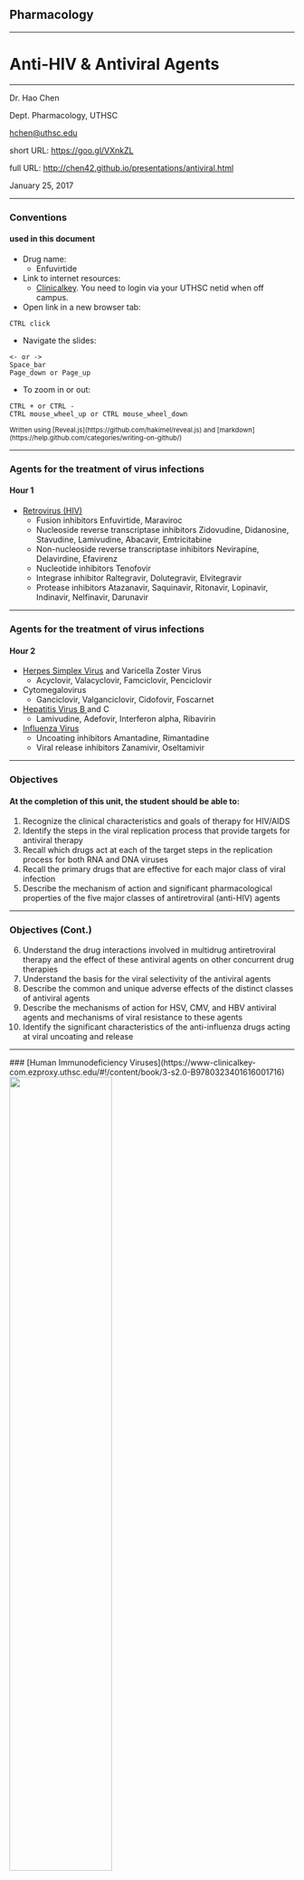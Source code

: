## Pharmacology 
----
# Anti-HIV & Antiviral Agents
----

Dr. Hao Chen 

Dept. Pharmacology, UTHSC

hchen@uthsc.edu

short URL: https://goo.gl/VXnkZL

full URL: http://chen42.github.io/presentations/antiviral.html

January 25, 2017

---

### Conventions 
#### used in this document 


* Drug name: 
	* <span id="drug">Enfuvirtide</span>
* Link to internet resources: 
	* [Clinicalkey](https://www-clinicalkey-com.ezproxy.uthsc.edu/#!/). You need to login via your UTHSC netid when off campus. 
* Open link in a new browser tab:
```
CTRL click
```
* Navigate the slides:
```
<- or -> 
Space_bar 
Page_down or Page_up 
```
* To zoom in or out:
``` 
CTRL + or CTRL -
CTRL mouse_wheel_up or CTRL mouse_wheel_down 
```

<small>
Written using [Reveal.js](https://github.com/hakimel/reveal.js) and [markdown](https://help.github.com/categories/writing-on-github/)
</small>


---
### Agents for the treatment of virus infections 
#### Hour 1 
* <a href="#/hiv">Retrovirus (HIV)</a>
	* Fusion inhibitors <span id="drug">Enfuvirtide, Maraviroc</span>
	* Nucleoside reverse transcriptase inhibitors <span id="drug">Zidovudine, Didanosine, Stavudine, Lamivudine, Abacavir, Emtricitabine</span>
	* Non-nucleoside reverse transcriptase inhibitors <span id="drug">Nevirapine, Delavirdine, Efavirenz</span>
	* Nucleotide inhibitors <span id="drug">Tenofovir</span>
	* Integrase inhibitor <span id="drug">Raltegravir, Dolutegravir, Elvitegravir </span>
	* Protease inhibitors <span id="drug"> Atazanavir, Saquinavir, Ritonavir, Lopinavir, Indinavir, Nelfinavir, Darunavir </span> 


---
### Agents for the treatment of virus infections 
#### Hour 2 
* <a href="#/hsv">Herpes Simplex Virus</a> and Varicella Zoster Virus
	* <span id="drug">Acyclovir, Valacyclovir, Famciclovir, Penciclovir</span>
* Cytomegalovirus
	* <span id="drug">Ganciclovir, Valganciclovir, Cidofovir, Foscarnet</span>
* <a href="#/hbv">Hepatitis Virus B </a>and C
	* <span id="drug"> Lamivudine, Adefovir, Interferon alpha, Ribavirin</span>
* <a href="#/flu">Influenza Virus </a>
	* Uncoating inhibitors <span id="drug"> Amantadine, Rimantadine</span>
	* Viral release inhibitors <span id="drug"> Zanamivir, Oseltamivir</span>


---
### Objectives

#### At the completion of this unit, the student should be able to:
1. Recognize the clinical characteristics and goals of therapy for HIV/AIDS
2. Identify the steps in the viral replication process that provide targets for antiviral therapy
3. Recall which drugs act at each of the target steps in the replication process for both RNA and DNA viruses
4. Recall the primary drugs that are effective for each major class of viral infection
5. Describe the mechanism of action and significant pharmacological properties of the five major classes of antiretroviral (anti-HIV) agents


---
### Objectives (Cont.)

6. Understand the drug interactions involved in multidrug antiretroviral therapy and the effect of these antiviral agents on other concurrent drug therapies
7. Understand the basis for the viral selectivity of the antiviral agents
8. Describe the common and unique adverse effects of the distinct classes of antiviral agents
9. Describe the mechanisms of action for HSV, CMV, and HBV antiviral agents and mechanisms of viral resistance to these agents 
10. Identify the significant characteristics of the anti-influenza drugs acting at viral uncoating and release


---
<section id="hiv">
### [Human Immunodeficiency Viruses](https://www-clinicalkey-com.ezproxy.uthsc.edu/#!/content/book/3-s2.0-B9780323401616001716)
<img src="./images/antiviral/shutterstock_hiv.png" width=60%>

<div id="greyText">
single, positive strand RNA 
<br>
HIV-1 widely distributed, more pathogenic | HIV-2 restricted to Central and West africa
</div>
---

### [AIDS background](https://www-clinicalkey-com.ezproxy.uthsc.edu/#!/content/book/3-s2.0-B978044306752550003X)

1. **Primary infection.** About 90% of patients develop a flu-like illness, which coincides with [seroconversion](https://aidsinfo.nih.gov/education-materials/glossary/648/seroconversion), between 2 and 4 weeks post exposure. Symptoms include, fever, night sweats, sore throat, [lymphadenopathy](https://www-clinicalkey-com.ezproxy.uthsc.edu/#!/content/book/3-s2.0-B978070205035000014X?scrollTo=%23hl0001753), diarrhea. The illness is self-limiting.
2. **Asymptomatic phase.** Of variable duration, from 2 to 10 years. Patients are clinically well, but infectious.
3. **Acquired Immunodeficiency Syndrome (AIDS).** Features:
	* Constitutional disease: 
		* fever, diarrhea, weight loss, skin rashes.
	* Immunodeficiency: 
		* increased susceptibility to [opportunistic infections](https://www-clinicalkey-com.ezproxy.uthsc.edu/#!/content/book/3-s2.0-B978141603618010044X?scrollTo=%23hl0002499)	
	* Neurological disease:
		* [dementia](https://www.ncbi.nlm.nih.gov/pubmed/24938216), [myelopathy](https://www-clinicalkey-com.ezproxy.uthsc.edu/#!/content/book/3-s2.0-B9780323287821004329?scrollTo=%23hl0000547), [peripheral neuropathy](https://www-clinicalkey-com.ezproxy.uthsc.edu/#!/content/book/3-s2.0-B9780323032759100121?scrollTo=%23hl0000789)	
	* Rare malignancies:
		* [Kaposi sarcoma](https://www.clinicalkey.com/#!/content/book/3-s2.0-B9780323401616001431?scrollTo=%23hl0000286), 
		[oral hairy leukoplakia](https://www.clinicalkey.com/#!/content/book/3-s2.0-B9781455750177003779?scrollTo=%23hl0000151), 
		or [lymphoma](https://www.clinicalkey.com/#!/content/book/3-s2.0-B9781455746965000117?scrollTo=%23hl0001298)	

---
### Typical course of an untreated HIV patient

<img src="./images/antiviral/hiv_untreated.png" width=70%>


---
### Current [guideline](https://aidsinfo.nih.gov/guidelines/html/1/adult-and-adolescent-treatment-guidelines/0/)

for

#### The Initiation of Antiretroviral Therapy 

Last updated January 28, 2016

* Antiretroviral therapy (ART) is recommended for all HIV-infected individuals, regardless of CD4 T lymphocyte cell count, to reduce the morbidity and mortality associated with HIV infection (AI) and to
 prevent HIV transmission (AI).
* On a case-by-case basis, ART may be deferred because of clinical and/or psychosocial factors, but therapy should be initiated as soon as possible.

<small>Rating of Recommendations: A = Strong; B = Moderate; C = Optional </small>
<small>Rating of Evidence: I = Data from randomized controlled trials;</small>


[HAART - cART - ART](https://www.verywell.com/cart-hiv-combination-antiretroviral-therapy-48921)

---
### [HIV Lifecycle](https://en.wikipedia.org/wiki/Discovery_and_development_of_HIV-protease_inhibitors#Life_cycle_of_HIV)
![](./images/antiviral/hiv_replication_narrow.png)
1. *Initiation*: attachment, penetration, uncoating
2. *Replication*: genome synthesis, RNA production, protein synthesis
3. *Release*: assembly, maturation, exit from cell
---

### HIV Life Cycle 

<iframe width="600" height="400" src="https://www.youtube.com/embed/eS1GODinO8w" frameborder="0" allowfullscreen></iframe>


---
### Fusion inhibitors
[Enfuvirtide (Fuzeon, T20)](https://www-clinicalkey-com.ezproxy.uthsc.edu/#!/content/drug_monograph/6-s2.0-2752)


<div id="left50"> 
**[Structure](https://www.drugbank.ca/drugs/DB00109)**
<Br>
	Enfuvir<font color="darkred">tide</font> is a 36 amino acid synthetic pep<font color="darkred">tide</font>. 
	
<p>

**Mechanism of action** <br>
	Binds to [gp41](https://en.wikipedia.org/wiki/Gp41#Function) of the viral envelope; prevents conformational change and impedes the fusion of the viral and host cell membranes. 
</div>

<div id="right50">

![](./images/antiviral/coreceptor.jpg)

</div>	

<div id="full"> 

** Recommendations for use** <br>

Not part of 1st line ART (due to the self-injection method, injection site reaction, and high cost). Reserved as salvage therapy for treatment resistant patients. Prophylasis after occupational HIV exposure. 

</div>

---
### Enfuvirtide 
* [ADME](https://en.wikipedia.org/wiki/ADME)
	* Administered subcutaneously (synthetic peptide)
	* Bound to plasma protein
	* Metabolized by proteolytic hydrolysis
	* T&frac12; = 4 h 
* Adverse effect
	* Injection-site pain or infection 
	* Hypersensitivity reaction (rash, fever, peripheral edema, acute respiratory distress, etc.) 
	* Initial report of increased bacterial pneumonia (but no longer significant after adjusting for monitoring duration)
* Resistance 
	* gp41 mutations may develop when drug is given at suboptimal doses as monotherapy; No cross-resistance with other HIV Agents
	* Ineffective for HIV-2


---
### Fusion inhibitors

[Maraviroc (<font color="orange">Sel</font>z<font color="darkred">entry</font>) ](https://www-clinicalkey-com.ezproxy.uthsc.edu/#!/content/drug_monograph/6-s2.0-3567)


<div id="right50">

![](./images/antiviral/coreceptor.jpg)

</div>	

<div id="left50">
**Mechanism of action** <br>

[Chemokine](https://www.ncbi.nlm.nih.gov/pubmed/7548618) receptor 5 antagonist<br>
Binds to CCR5 co-receptor<br>
Prevents virus from entering the host cell <br>
<p> 
**ADME** <br>
	Oral<br>
	Substrate for both [CYP3A4](https://en.wikipedia.org/wiki/CYP3A4#Function) and [P-glycoprotein](https://en.wikipedia.org/wiki/P-glycoprotein) <br>
	T&frac12;=14~18 h<br>
	Both urine and feces
</div>

---
### Maraviroc (Selzentry)
 
* Indication
	* Treatment of CCR5-tropic HIV-1 (not CXCR4)
	* Coreceptor (i.e. CCR5 vs CXCR4) tropism assay must be performed 
	* In combination for patients failing other antiretroviral drugs
* Adverse effects
	* Rash
	* Elevated hepatic enzyme, hepatitis 
	* Systemic allergic reaction, cough, fever 
	* Myocardial infarction or ischemia (1.3%) 
* Drug interactions
	* CYP3A inhibitors or inducers
		* Reduce dosage when <span id="drug"> ritonavir </span> or <span id="drug"> cobicistat </span> is coadministered 
		* Increase dosage with <span id="drug"> efavirenz </span> 

---
### [Nucleoside Reverse Transcriptase Inhibitors (NRTIs)](https://www-clinicalkey-com.ezproxy.uthsc.edu/#!/content/book/3-s2.0-B9781455702824000435?scrollTo=%23hl0000874)

* NRTIs
	* <span id="drug">Zidovudine</span> (Retrovir, azidothymidine [ZVD], Apo-Zidovudine, Novo-AZT)
	* <span id="drug">Stavudine</span> (Zerit, D4T)
	* <span id="drug">Didanosine</span> (Videx, dideoxyinosine, ddI)
	* <span id="drug">Abacavir</span> (Ziagen, ABC)
	* <span id="drug">Lamivudine</span> (Epivir, 3TC)
	* <span id="drug">Emtricitabine</span> (Emtriva, FTC)

---
### Mechanisms of Action - NRTIs 

<div id="right50">
<img align="right" src ="./images/antiviral/hiv_NRT.png" width=80%> 
</div>
<div id="left50">
* Analogs of naturally occurring nucleosides
* Converted to their active triphosphate metabolites (i.e. a nucleotide) by host cell kinases
* Competitive inhibitor of viral reverse transcriptase
* Cause DNA chain termination 
* Also inhibit host cell DNA polymerase
</id>


---
### mechanism of action - NRTIs 
<iframe width="560" height="315" src="https://www.youtube.com/embed/cC9kyoAo1ac?start=30&list=PLMO1589WRspykVPiy6SgKi3OPKbe9b0El" frameborder="0" allowfullscreen></iframe>


---
### NRTIs

* [Zidovudine](https://www-clinicalkey-com.ezproxy.uthsc.edu/#!/content/drug_monograph/6-s2.0-653) (ZDV, AZT), [Stavudine](https://www-clinicalkey-com.ezproxy.uthsc.edu/#!/content/drug_monograph/6-s2.0-573) 
	* Analogs of pyrimidine nucleoside (T) 
	* Phosphorylated to active triphosphate forms
	* Competes with deoxythymidine triphosphate for incorporation into DNA
* [Didanosine](https://www-clinicalkey-com.ezproxy.uthsc.edu/#!/content/drug_monograph/6-s2.0-186) (ddI)
	* Analog of purine nucleosides (A, G)
	* Active 2',3'-dideoxyadenosine 5'-triphosphate (ddATP) competes with cellular deoxyadenosine triphosphate for incorporation into viral DNA
* [Lamivudine ](https://www-clinicalkey-com.ezproxy.uthsc.edu/#!/content/drug_monograph/6-s2.0-339) (3TC), [Emtricitabine](https://www-clinicalkey-com.ezproxy.uthsc.edu/#!/content/drug_monograph/6-s2.0-2465) 
	* Analogs of pyrimidine nucleoside (C)
* [Abacavir](https://www-clinicalkey-com.ezproxy.uthsc.edu/#!/content/drug_monograph/6-s2.0-2332)
	* Analog of purine nucleosides (G) 


---
### Nucleoside Reverse Transcriptase Inhibitors (NRTIs)
* Indications
	* First line treatment of HIV infection as components of ART 
	* Prevent acute infection of susceptible cells
	* Little effect on cells already infected by HIV
	* <span id="drug"> Zidovudine </span> 
		* Only NRTI shown to reduce perinatal HIV transmission
* Resistance
	* Drugs select for different mutations of the reverse transcriptase gene at the level of specific codons 


---
### Pharmacological Properties of NRTIs
* Good oral absorption
* Crosses blood-brain barrier
* Metabolism plays limited role in clearance 
* Excreted unchanged in urine, except:
	* <span id="drug"> Zidovudine </span> is metabolized to glucoronide
	* <span id="drug"> Abacavir </span> metabolized by alcohol dehydrogenase
* <span id="drug"> Didanosine </span> is acid labile
	* Take 1/2 h before or 2 h after meals
	* Choose extended release formulation 
	* Others taken without regard to meals
	

---
<section id="nrtipk">
### Pharmacokinetics of NRTIs

| Parameter | Zidovudine | Lamivudine | Stavudine | Didanosine | Abacavir |
|---|---|---|---|---|---|
|Oral bioavailability, %| 60 | 80 | 80-90| 40 | > 70 | 
|Effect of meals on AUC| &darr; 24 (high fat) | &mdash; | &mdash; | &darr; 50% (acidity) | &mdash; | 
|Plasma t&frac12; emlim, h| 0.8-1.9 | 5-7 | 1.4 | 1.0 | 0.8-1.5| 
|Intracellular T&frac12;elim, triphosphate, h| 3-4 | 12 | 3.5 | 8-24 | 3 | 
|Plasma protein binding, %| 20-38 | < 35 | < 5 | < 5 | 50 | 
|Metabolism, %| 60-80 <br> glucuronidation | 20-30 | 80 | 50 <br>(purine metabolism) | > 80 | 
|Renal excretion, %, parent drug| 15 | 70 | 40 | 20-50 | < 5 |
||

AUC, area under plasma conc.-time curve; T&frac12;elim, half-life of elimination; &darr;, decrease; &mdash;, no effect 

---

### Adverse Effects of NRTIs
* Common toxicities
	* Rash; Gastrointestinal distress
	* [Lactic acidosis](https://aidsinfo.nih.gov/education-materials/fact-sheets/22/68/hiv-and-lactic-acidosis), [hepatic steatosis](http://medical-dictionary.thefreedictionary.com/Hepatic+steatosis) 
		* higher incidence with <span id="drug"> stavudine 
	* [Lipodystrophy](https://www.ncbi.nlm.nih.gov/PubMed/10509567): fat loss and/or buildup or both. 
		* Including central obesity, dorsocervical fat enlargement ([buffalo hump](https://www.clinicalkey.com/#!/content/medline/2-s2.0-9525364), peripheral wasting, accumulation of facial fat, [lipomas](http://www.mayoclinic.org/diseases-conditions/lipoma/basics/definition/con-20024646), breast enlargement, [gynecomastia](http://www.mayoclinic.org/diseases-conditions/gynecomastia/home/ovc-20257576)
		* Most common with <span id="drug"> stavudine </span> and <span id="drug"> zidovudine </span> 

---

### <a href="#/adverse/">Adverse Effects </a>of NRTIs
 
* Unique toxicities
	* <span id="drug">Zidovudine</span>: bone marrow suppression; anemia, neutropenia; myopathy (mt DNA); 
	* <span id="drug">Didanosine</span>: pancreatitis, exacerbates peripheral neuropathy 
	* <span id="drug">Stavudine </span>: pancreatitis, exacerbates peripheral neuropathy
		* avoid co-administration with didanosine or zidovudine 
	* <span id="drug">Abacavir</span>: hypersensitivity reaction due to genetic predisposition (multi-organ autoimmune response, potentially life threatening) 
		* HLA-B\*5701 screening before starting therapy
	* <span id="drug"> Emtricitabine </span>: psychiatir reactions, depression, dizziness, insomnia



---

### Drug Interactions of NRTIs
 
* <span id="drug"> Zidovudine </span> 
	* Avoid co-administration bone marrow suppressive drugs
		* <span id="drug">Ganciclovir, interferon alpha, dapsone, flucytosine, vincristine, vinblastine</span>
	* Antagonism with <span id="drug">Stavudine</span> [PubMed](https://www.ncbi.nlm.nih.gov/pubmed/10882616)
* <span id="drug"> Didanosine </span>
	* Some drugs can augment the neuropathy and pancreatitis 
		* <span id="drug">Ethambutol, isoniazid, vincristine, cis-platin </span>
		* <span id="drug">Stavudine </span>
	* Avoid use of <span id="drug"> didanosine </span> with <span id="drug"> stavudine / tenofovir </span> due to an increased toxicity risk and higher rates of early [virologic failure](https://aidsinfo.nih.gov/education-materials/glossary/879/virologic-failure) | [details](https://aidsinfo.nih.gov/guidelines/html/1/adult-and-adolescent-arv-guidelines/15/virologic-failure)
	* <span id="drug">Ganciclovir </span> increases plasma concentration; monitor for toxicity 
	* <span id="drug">Methadone </span> decreases plasma levels by ~60%; dosage adjustment needed


---

### Drug Interactions of NRTIs

* <span id="drug"> Stavudine </span> 
	* Augment the neuropathy and pancreatitis with <span id="drug"> didanosine, Bortezomib </span>(myeloma), <span id="drug"> Zalcitabine </span> 
	* <span id="drug"> Zidovudine </span> inhibits the phosphorylation of <span id="drug"> stavudine </span> . For women receiving a stavudine-containing regimen, discontinue stavudine during labor while intravenous zidovudine is being administered.
* <span id="drug"> Abacavir </span> 
	* Ethanol significantly increases plasma levels (alcohol dehydrogenase)

---

### NRTIs in brief

* Indications 
	* First line treatment of HIV as part of ART
* Mechanism of action 
	* Inhibit viral reverse transcriptase
* Resistance 
	* Mutations in reverse transcriptase gene
* ADME 
	* Well absorbed by the GI tract; good oral bioavailability
	* Excreted unchanged by the kidney; except
		* <span id="drug"> zidovudine </span> (metabolized into glucoronide)
		* <span id="drug"> Abacavir </span> (metabolized by alcohol dehydrogenase)

---

### NRTIs in brief
* Adverse effects
	* All cause GI distress
	* Lactic acidosis with hepatic steatosis due to mitochondrial toxicity 
* Drug-Drug interactions
	* Can be severe due to synergistic effects on myelosuppression and peripheral neuropathy

---
### Nucleo<font color="darkorange">t</font>ide Reverse Transcriptase Inhibitor

[Tenofovir disoproxil (Viread)](https://www-clinicalkey-com.ezproxy.uthsc.edu/#!/content/drug_monograph/6-s2.0-2477)

* Properties
	* <span id="drug"> Tenofovir disoproxil </span> is a prodrug. It is hydrolyzed to release tenofovir
	* Tenofovir is an analogue of adenosine- <font color="darkorange">5'-monophosphate </font>
	* Requires two intracellular phosphorylation steps for activation
	* Weak inhibitor of mammalian DNA and mt polymerase
	* Included in many first-line ART regimens
	* Also indicated for hepatitis B 
* Mechanism of action
	* Inhibits viral reverse transcriptase by chain termination
* Resistance
	* Does not select new mutations
	* Cross resistance with preexisting <span id="drug"> zidovudine </span> associated mutations
	* Not effected by <span id="drug"> lamivudine-abacavir </span> associated mutations

---
### Tenofovir

* Administration
	* Once daily dosing
	* Increased bioavailability taken with a high fat meal
* Metabolism
	* Substrate of P-glycoprotein 
	* Not substrate for P450
	* T&frac12; = 17 h 
* Adverse effect 
	* Most commonly in clinical trials: nausea, vomiting, diarrhea, [flatulence](https://www-clinicalkey-com.ezproxy.uthsc.edu/#!/content/book/3-s2.0-B9781455770052000676?scrollTo=%23hl0000349), abdominal pain, dyspepsia, and anorexia with weight loss.
	* Increases <span id="drug"> didanosine </span> concentration: pancreatitis and neuropathy.
	* Exacerbates renal impairment 


---
### tenofovir disoproxil and emtricitabine
#### (Truvada)

* Better than Abacavir-Lamivudine for initial therapy 
	* Extending time to virologic failure and first adverse event 
	* [NEJM Dec 3 2009](https://www.ncbi.nlm.nih.gov/pubmed/?term=19952143)
* Effective as antiretroviral chemoprophylaxis before exposure
	* [NEJM Dec 30 2010](https://www.ncbi.nlm.nih.gov/pubmed/21091279)
* <a href="#/recommend">Recommended for treatment naive patients</a>
---

### Non Nucleoside Reverse Transcriptase Inhibitors (NNRTIs)

[Delavirdine (Rescriptor)](https://www.clinicalkey.com/#!/content/drug_monograph/6-s2.0-700)
 || [Nevirapine (Viramune)](https://www.clinicalkey.com/#!/content/drug_monograph/6-s2.0-432)
|| [Efavirenz (Sustiva)](https://www.clinicalkey.com/#!/content/drug_monograph/6-s2.0-2244)

* Indications
	* HIV-1 infections
		* Do not have significant activity against HIV-2
* Mechanism of action
	* Bind directly to a hydrophobic pocket of the reverse transcriptase 
	* Induce conformational change in active site and block enzyme activity
	* Do not require intracellular phosphorylation for activity
* Resistance
	* Resistant HIV emerges rapidly when used as monotherapy.
	* Each drug selects for different mutations of the RT gene at the level of specific codons. 

---

### NNRTIs

<iframe width="560" height="315" src="https://www.youtube.com/embed/RUUyd5bE9vQ?start=93&stop=150" frameborder="0" allowfullscreen></iframe>

---

### NNRTIs

* ADME
	* Excellent oral absorption.
	* Highly bound to plasma proteins.
	* Metabolized by the cytochrome P-450 system
		* Drug interactions are significant
	* Excreted through the urines as glucuronide conjugates. 
	* <span id="drug"> Delavirdine </span>: CYP3A4 inhibitor
		* Increases PIs, rifabutin, clarithromycin, methadone and ethinyl estradiol plasma levels
	* <span id="drug"> Efavirenz </span> and <span id="drug"> Nevirapine </span>: CYP3A4 inducer
		* Reduces PIs, rifabutin, clarithromycin, methadone and ethinyl estradiol plasma levels


---

### NNRTIs Pharmacokinetics

|Parameter| DELAVIRDINE | NEVIRAPINE\* | EFAVIRENZ\*| 
|---|---|---|---|
|Oral bioavailability, % | 85 | 90 | 50 | 
|Plasma T&frac12; elim h | 2-11 | 25-30 | 40-50|
|Plasma protein binding, % | 98 | 60 | 99| 
|Metabolism | Hepatic | Hepatic | Hepatic | 
|Renal excretion, parent drug, % | < 3 | < 3 | < 3|
|Autoinduction of metabolism | No | Yes | Yes |
|CYP3A modulation | Inhibitor | Inducer | Inducer 
||
\* values after multible doses. T&frac12; elim, half-life of elimination 


---
### <a href="#/adverse">Adverse effects</a> of NNRTIs

* Common toxicities
	* Maculopapular rashes in the trunk and extremities
* Unique toxicities 
	* <span id="drug"> Nevirapine </span> 
		* Fever, fatigue, headache, drowsiness, nausea
		* Hepatotoxicity 	
			* elevated liver enzymes 
			* fulminant cholestatic hepatitis, hepatic necrosis, and hepatic failure
	* <span id="drug"> Efavirenz </span> 
		* Penetrate the blood brain barrier 
		* Neuropsychiatric (headache, dizziness, abnormal dreams, psychosis, suicidal ideation)
		* Teratogenic in nonhuman primates ([Pregnancy Category D](https://en.wikipedia.org/wiki/Pregnancy_category))
		* Hepatotoxicity 
 
---
### NNRTIs in brief

* Indications
	* Treatment of HIV infection as part of combination therapy
	* Not effective against HIV-2
* Mechanism of action 
	* Inhibit viral reverse transcriptase
* Resistance
	* Mutations in viral reverse transcriptase
* ADME
	* Well absorbed by the GI tract
	* Good oral bioavailability
	* Metabolized in the liver 	
	* Excreted in the urine as glucoronidated metabolites
* Adverse effects
	* All NNRTIs cause rash

---
### Integrase Inhibitor

[Raltegravir (Isentress)](https://www-clinicalkey-com.ezproxy.uthsc.edu/#!/content/drug_monograph/6-s2.0-3572)  || [Dolutegravir (Tivicay)](https://www-clinicalkey-com.ezproxy.uthsc.edu/#!/content/drug_monograph/6-s2.0-3823) || [Elvitegravir (Vitekta)](https://www-clinicalkey-com.ezproxy.uthsc.edu/#!/content/drug_monograph/6-s2.0-3928)

<div id="right20">
![](./images/antiviral/hiv_integration.png)
</div>
<div id="left80">
**Mechanism of action**<br>
	Inhibits HIV-1 integrase enzyme <br>
	Prevents insertion of viral DNA into host genome <p>
**ADME**<br>
	Oral <br>
	Glucuronidation and by CYP3A<br>
	Feces and urine <p>
**Resistance**<br>
	<span id="drug"> Dolutegravir </span> has less resistance overlap with <span id="drug"> Raltegravir </span> than does <span id="drug"> elvitegravir </span> . 
</div>
---
### Integrase Inhibitor 

* Indication
	* <span id="drug"> Dolutegravir </span> or <span id="drug"> Elvitegravir </span> is <a href="#/recommend">recommended</a> for naive patients as part of combination ART 
* Adverse effects
	* Diarrhea, nausea, headache, and fever
	* Hypersensitivity to <span id="drug"> Dolutegravir </span> include serious rash, blisters/peeling of skin, hepatitis, facial edema, angioedema, difficulty breathing, or eosinophilia.
* Drug interactions
	* Not inducer, inhibitor or substrate of CYP3A4
	* Metabolized by UDP glucuronosyltransferase (UGT)
	* <span id="drug"> Rifampin </span> (antibiotic) induces UGT, thus requires higher <span id="drug"> Raltegravir / Dolutegravir </span> dose


---
### Protease Inhibitors, PIs
<div id="left50">
[Indi<u>navir</u> (Crixivan)](https://www-clinicalkey-com.ezproxy.uthsc.edu/#!/content/book/3-s2.0-B9780323401616001303?scrollTo=%23hl0001350)
<br>
[Nelfi<u>navir</u> (Viracept)](https://www.clinicalkey.com/#!/content/drug_monograph/6-s2.0-764)
<br>
[Saqui<u>navir</u> (Fortovase)](https://www.clinicalkey.com/#!/content/drug_monograph/6-s2.0-556)
<br>
[Fosampre<u>navir</u> (Lexiva)](https://www-clinicalkey-com.ezproxy.uthsc.edu/#!/content/book/3-s2.0-B9780323401616001303?scrollTo=%23hl0001368)
<br>
[Rito<u>navir</u> (Norvir)](https://www.clinicalkey.com/#!/content/drug_monograph/6-s2.0-551)
<br>
[Daru<u>navir</u> (Prezista)](https://www-clinicalkey-com.ezproxy.uthsc.edu/#!/content/drug_monograph/6-s2.0-3515)

<br>
PIs can be peptidomimetic (structural similarities to the cleavage site of HIV polyproteins) or not (<span id="drug"> nelfinavir </span> ).
</div>

<div id="right50">
<iframe width="560" height="315" src="https://www.youtube.com/embed/MK2r8J7SCSg?start=20&amp;stop=60" frameborder="0" allowfullscreen></iframe>
</div>


---
### Protease Inhibitors
* Indications
	* Treatment of HIV as part of combination therapy
	* Most effective ART available
	* Effective in both acutely and chronic HIV-1 infected cells
	* Effective in monocytes and macrophages 
		* Not affected by RT inhibitors
	* Early stages of HIV-1 replication cycle not affected
* Mechanism of Action
	* Selective, competitive inhibitors of HIV proteases
	* Bind reversibly to protease active site
	* Prevent cleavage of polyprotein and block viral maturation
* Resistance
	* Each drug selects for different mutations in protease gene at level of specific codons
 
---
### Protease inhibitors

* ADME
	* Oral absorption varies
	* Bind extensively to plasma proteins
	* Metabolized by cytochrome P-450 system
		* Concurrent use of potent P-450 inducer (e.g. <span id="drug"> rifampin </span> ) leads to decreased PI concentration
	* Renal excretion is minimal
		* No adjustments needed for renal dysfunctions
	* Potent inhibitors of CYP3A4
		* <span id="drug"> Ritonavir </span> used to increase (i.e. "boost") plasma concentration of other PIs except <span id="drug"> nelfinavir </span> 
		* Toxic adverse effects related to drug accumulation due to PI-mediated inhibition of hepatic P450 system
		 

---
### protease inhibitors 
#### Pharmacokinetics
|Parameter| Amprenavir | Indinavir | Nelfinavir | Ritonavir | Saquinavir | Lopinavir| Darunavir| 
|---|---|---|---|---|---|---|
|Oral bioavailability, % | 35-90 | 60-65 | 20-80|65-70|12|?| 80&dagger;| 
|Effect of meal on AUC|&darr; 21%<br> high fat | &darr; 77% <br>high fat| &uarr; 200-300% | &uarr; 15% <br>capsule | &uarr; 600% | &uarr; 130% high fat| &uarr; 40%|
|Plasma T&frac12;elim, h| 7-11 |1.5-2| 3.5-5|3-5|7-12|6-8| 7-15| 
|Plasma protein binding, %| 90|60|98|98-99| 98|98-99| 95|
|Metabolism|CYP3A4|CYP3A4| CYP3A4 <br> CYP2C19| CYP3A4| CYP3A4| CYP3A4| CYP3A4|
|Autoinduction of metabolism|No |No|Yes|Yes|No|Yes| No| 
|Renal Excreted, % parent drug| < 3 | 11 | 1-2|3.5 |< 3|< 3| 14 |
|Inhibition of CYP3A4|++|++|++|++++|+|+++| ++ |
||

Abbreviation: AUC, area under plasma concentration-time curve; T&frac12;elim, half-life of elimination; &uarr;, increase; &darr; decrease;
<span id="drug"> Saquinavir </span> data refer to soft-gel capsule formulation. 
<span id="drug"> Lopinavir</span> refers to coformulation with <span id="drug"> ritonavir </span> 
<br> &dagger; Coadministered with <span id="drug"> ritonavir </span> 

---

### Protease inhibitors
#### Drug interactions 

* <span id="drug"> Carbamazepine</span> 
	* (treat epilepsy) lower <span id="drug"> indinavir </span> AUC and potentially other PIs
* <span id="drug"> Ketoconazole </span> 
	* (antifugal) upregulates PIs AUC
* <span id="drug"> Sildenafil </span> 
	* (vasodilator) AUC augmented by PIs
* <span id="drug"> Methadone </span>
	* (addiction treatment) AUC reduced by <span id="drug"> ritonavir / lopinavir </span> 
* Oral contraceptive AUC reduced by PIs
	* <span id="drug"> Indinavir </span> is exception


---

### Protease inhibitors
#### Common Adverse Effects
* Hyperlipidemia 
	* May be more dramatic with <span id="drug"> ritonavir </span> due to interference in lipid metabolism. 
* Insulin resistance and diabetes
* [Lipodystrophy](https://www.ncbi.nlm.nih.gov/PubMed/9652687)
	* Including central obesity, dorsocervical fat enlargement ([buffalo hump](https://www.clinicalkey.com/#!/content/medline/2-s2.0-9525364), peripheral wasting, accumulation of facial fat, [lipomas](http://www.mayoclinic.org/diseases-conditions/lipoma/basics/definition/con-20024646), breast enlargement, [gynecomastia](http://www.mayoclinic.org/diseases-conditions/gynecomastia/home/ovc-20257576)
* Elevated liver function
* Possible increased bleeding risk in [hemophilics](https://www-clinicalkey-com.ezproxy.uthsc.edu/#!/content/medical_topic/21-s2.0-1014697)

---

### Protease inhibitors
#### Specific Adverse Effects 
* Ritonavir 
	* Hepatotoxicity at high doses
* Indinavir
	* [Nephrolithiasis/urolithiasis](https://www-clinicalkey-com.ezproxy.uthsc.edu/#!/content/book/3-s2.0-B9780323280488008241): patients should drink 2 liters/day
	* [Alopecia](https://www-clinicalkey-com.ezproxy.uthsc.edu/#!/content/medical_topic/21-s2.0-1014848) 
* Atazanavir
	* Hyperbilirubinemia due to inhibition of UDP glucoronosyl transferase 
		* An enzyme that catalyzes bilirubin conjugation 
		* Jaundice developed in 11% patients during clinical trials

---

### Darunavir

* Achieves faster virologic response than control PIs. 
* <a href="#/recommend">Recommended</a> for treatment-naive patients
* Can be used to treat patients resist to other PIs. 
	* <span id="drug"> darunavir </span> displays a < 10-fold decreased susceptibility against 90% of HIV-1 isolates resistant to <span id="drug"> amprenavir, atazanavir, indinavir, lopinavir, nelfinavir, ritonavir, saquinavir, </span> and/or <span id="drug"> tipranavir </span> . 	
* Must be used in combination in an antiviral regimen.
	* requires an enhancer (i.e. low does <span id="drug"> ritonavir </span> ) 

---

### Protease Inhibitors 
#### in brief

* Indications
	* Treatment of HIV infection as part of combination therapy
* Mechanism of act 
	* Inhibition of HIV protease
* Resistance
	* Mutations of the protease gene 
		*	<span id="drug"> Indinavir, ritonavir </span> and <span id="drug"> lopinavir </span> acquire more mutations than other PIs
* ADME
	* Poor systemic bioavailability (need 'boost')
	* All PIs metabolized in liver by P450 enzymes
* Adverse effects
	* GI distress, diarrhea and vomiting
	* Increase bleeding hemophilia A or B
	* Hyperglycemia, insulin resistance and hyperlipidemia
	* Fat wasting, reaccumulation, and redistribution -- lipodystropy
* Drug interactions
	* Can be severe due to effects on P450 enzymes

---

### Antiretroviral Drug Selectivity

* NRTIs
	* Once phosphorylated by cellular kinases have greater affinity for viral reverse transcriptase than for cellular DNA polymerases.
* NNRTIs
	* Do not undergo phosphorylation
	* Have greater affinity for viral reverse transcriptase than for cellular DNA polymerases
* PIs
	* Greater affinity for HIV aspartyl protease than for human protease.

---
<section id="recommend">
### [Current Recommendations](https://aidsinfo.nih.gov/guidelines)
#### treatment-naive patients

* Integrase inhibitor-based regimens 	
	* <span id="drug"> Dolutegravir / abacavir / lamivudine </span> only for HLA-B\*5701 negative patients 
	* <span id="drug"> Dolutegravir </span> and 
		* <span id="drug"> tenofovir disoproxil fumarate /emtricitabine </span> 
		* <span id="drug"> tenofovir alafenamide / emtricitabine </span> 
	* <span id="drug"> Elvitegravir / [cobicistat](https://www-clinicalkey-com.ezproxy.uthsc.edu/#!/content/drug_monograph/6-s2.0-3929) / tenofovir alafenamide / emtricitabine </span> 
	* <span id="drug"> Elvitegravir / cobicistat / tenofovir disoproxil fumarate / emtricitabine </span> 
	* <span id="drug"> Raltegravir </span> and 
		* <span id="drug"> tenofovir disoproxil fumarate / emtricitabine </span> 
		* <span id="drug"> tenofovir alafenamide / emtricitabine </span> 
* Protease Inhibitor-Based Regimens
	* <span id="drug"> Darunavir / ritonavir </span> and
		* <span id="drug"> tenofovir disoproxil fumarate / emtricitabine </span> 
		* <span id="drug"> tenofovir alafenamide / emtricitabine </span> 

---

#### Agents to treat
<div id="greyText">
Herpes Simplex Virus (HSV) || Varicella Zoster Virus (VZV) || Cytomegalovirus (CMV)
</div>

|Virus| Disease| 
|---|---|
|[Herpes simplex virus](https://www-clinicalkey-com.ezproxy.uthsc.edu/#!/content/book/3-s2.0-B9780323401616001388) | herpes genitalis | 
|| herpes labialis | 
|| herpetic keratoconjunctivitis |
|| herpetic encephalitis|
|[Varicella-zoster virus](https://www-clinicalkey-com.ezproxy.uthsc.edu/#!/content/book/3-s2.0-B9781455775668002532) | chickenpox (varicella)|
|| shingles (herpes zostr)|
|[Cytomegalovirus](https://www-clinicalkey-com.ezproxy.uthsc.edu/#!/content/book/3-s2.0-B9780323401616001406) | retinitis &dagger;| 
|| esophagitis &dagger;| 
||
&dagger; most often in immunocompromised (e.g. AIDS) patients.

---

<section id="hsv">

### Herpes Simplex virus

<img src="./images/antiviral/shutterstock_hsv.png" width=60%>

<div id="greyText">
double stranded DNA
</div>

---

[Microbiology](https://www-clinicalkey-com.ezproxy.uthsc.edu/#!/content/book/3-s2.0-B9780323401616001388?scrollTo=%23s0010) of HSV

<img src="./images/antiviral/dna_virus.png" width=70%>


---
### Nucleoside Analogs

<div id="left50">

<ul>
<li><span id="drug">Acyclovir</span> (Zovirax)
<li><span id="drug">Valcyclovir</span> (Valtrex)
<li><span id="drug">Penciclovir</span> (Denavir)
<li><span id="drug">Famciclovir</span> (Famvir)
<li><span id="drug">Ganciclovir</span> (Cytovene)
<li><span id="drug">Valganciclovir</span> (Valcyte)
<li><span id="drug">Cidofovir</span> (Vistide)
<li><span id="drug">Foscarnet</span> (Foscavir)
</ul>
</div>

<div id="right50">
<ul>
<li> Mechanism of action 
<ul><li> Inactivation of viral DNA polymerase through direct binding and competition for dNTPs.
<li> Inducing viral DNA chain termination 
</ul>
</div>


---


#### Mechanisms of Acitvation of Nucleoside Analogs

<img src="./images/antiviral/nucleoside_activation.png" width=40%>

---

### Nucleoside analogues

* Resistance: 
	* Mutated viral DNA polymerase 
	* Absence of viral thymidine kinase (TK) 
	* Altered viral TK substrate specificity
* Drug selectivity:
	* The virus in infected cells activates the drug to an active form
		* Uninfected cell does not activate drug.
	* Preferential affinity of acyclovir triphosphate for viral DNA polymerase rather than cellular enzyme. 
	

---

### Acyclovir 
#### [Valacyclovir](https://www-clinicalkey-com.ezproxy.uthsc.edu/#!/content/drug_monograph/6-s2.0-636) (L-valyl ester prodrug of acyclovir)
	

* Mechanism of action 
	* <span id="drug"> acyclovir </span> is phosphorylated intracellularly by viral thymidine kinases (TK), then by cellular kinases to the triphosphate state, which terminates DNA replication when incorported into the viral DNA. 
	* Only effective against actively replicating virus. Does not eliminate the viral genome. 
* ADME
	* <span id="drug"> acyclovir </span> has low <a href="#/hsvpk">oral bioavailability</a> (10-20%). 
	* <span id="drug"> Valacyclovir </span> is hydrolyzed to acyclovir in intestine or liver. Increase bioavailability (3.3 - 5 X) 
	* T&frac12;= 2.5-3.3 h 
* Indication
	* HSV keratitis, herpes labialis, genital herpes, HSV encephalitis
	* VZV 
	* CMV-positive bone marrow transplant recipients
* Adverse effects
	* Headache, nausea, diarrhea
	* Following high IV dose
		* Reversible renal dysfunction (crystalline nephropathy)
		* Neurologic toxicity (tremors, delirium, seizures)
---

### Penciclovir
#### [Famciclovir](https://www-clinicalkey-com.ezproxy.uthsc.edu/#!/content/drug_monograph/6-s2.0-240) (diacetyl ester prodrug)


* ADME
	* <span id="drug"> Penciclovir </span> is for topical application only.
	* <span id="drug"> Famciclovir </span> is oral, has longer intracellular <a href="#/hsvpk">half-life</a> than <span id="drug"> Acyclovir </span>, but with lower affinity for the viral enzyme 
* Mechanism of action 
	* Competitive inhibition of viral DNA polymerase
* Indications
	* Oral alternative to Acyclovir
	* Effective against HBV following liver transplant
* Adverse effects
	* Well tolerated
	* Headaches, nausea, diarrhea

---

### Ganciclovir
#### [Valganciclovir](https://www-clinicalkey-com.ezproxy.uthsc.edu/#!/content/drug_monograph/6-s2.0-2584) (L-valyl ester prodrug)


* ADME
	* <span id="drug"> Valganciclovir </span> is hydrolyzed by esterases following oral administration to <span id="drug"> ganciclovir </span> 
* Indications
	* CMV retinitis in AIDS patients
		* Activity 100 x greater than <span id="drug"> Acyclovir </span> 
	* CMV prophylaxis - oral
* <a href="#/adverse">Adverse effects</a>
	* Bone marrow suppression, neutropenia, anemia, 
* Drug Interactions
	* Increase the concentration of <span id="drug"> didanosine </span> 

---

### [Cidofovir](https://www-clinicalkey-com.ezproxy.uthsc.edu/#!/content/drug_monograph/6-s2.0-125)

* Mechanism of action 
	* Cytidine nucleo<font color="darkorange">t</font>ide analog
	* Not phosphorylated by viral TK
	* Inhibits herpervirus DNA polymerase >> human DNA polymerase
* ADME	
	* <a href="#/hsvpk">Once weekly </a> dosing
* Indications
	* <span id="drug"> Ganciclovir, foscarnet, </span> and <span id="drug"> acyclovir </span> -resistant CMV strains	
	* <span id="drug"> cidofovir </span> i.v. delays progression of CMV retinitis in HIV+ patients
* <a href="#/adverse"> Adverse effects</a>
	* Nephrotoxicity, neutropeina, ocular hypotony, alopecia
	* Potential human carcinogen
	

---

### [Foscarnet](https://www-clinicalkey-com.ezproxy.uthsc.edu/#!/content/drug_monograph/6-s2.0-267)
#### Non-nucleoside Anti-HSV Agent

* Mechanism of Action
	* Inorganic pyro<font color="darkorange">phos</font>phate analog
	* Inhibits HSV DNA polymerase and HIV-1 RT
	* Binds to pyrophosphate binding site of polymerase
	* Inhibits cleavage of pyrophosphate from deoxyribonucleotide triphosphate (dNTP)
	* Blocks viral DNA synthesis
* Indications
	* Nucleoside-resistant HSV, VZV, and CMV infections
	* Effective in CMV retinitis, and acyclovir and ganciclovir-resistant strains of HSV and VZV
	* Has been used as [salvage therapy](https://www.ncbi.nlm.nih.gov/PubMed/16964823) for multi-drug resistant HIV
* <a href="#/adverse">Adverse effects</a>
	* Renal failure or dysfunction 
	* Bone marrow suppression
	* Nausea, vomiting, and fatigue

---

<section id="hsvpk">
### Phamacokinetics of antiherpesvirus Agents

|Parameter|Acyclovir |Famciclovir| Ganciclovir| Cidofovir | Foscarnet|
|---|---|---|---|---|---|
|Oral bioavailability| 10-20% | 65-77% | < 10% | 2-22% | 9-17%| 
|Effect of meal on AUC| &mdash; | &mdash; | &uarr; 22% High fat | &mdash; | Uncertain |
|Plasam T&frac12;elim h| 2.5-3 | 2 | 2-4 | 2-3 | 4-8 (initial)|
|Intracellular T&frac12; of triphosphate h| 1 | 7-20 | > 24 | 17-56 | Not applicable | 
|CSF/plasma ratio| 0.5 | Uncertain | 0.2-0.7 | Uncertain | 0.7| 
|Protein binding| 9-34% | < 20% | 1-2%| < 6%| 15%|
|Metabolism | 15% | 5% | Negligible | Negligible |Negligible|
|Renal excretion (parent drug) | 60-90% | 70% | > 90% | > 90% | > 80%| 
|Dose adjustment | CrCl < 50 (IV) <br> CrCl < 25 (PO)| CrCl < 60| CrCl < 80| Scr > 1.5mg/dl <br> CrCl < 55| CrCl < 58-67|
||
AUC, area under curve; T&frac12;, half-life of elimination: CrCL, creatinine clearance (ml/min), Scr, serum creatinine; CSF, cerebrospinal fluid

---

### Inhibitors of Viral DNA Replication 
#### in Brief
* Indications
	* HSV, CMV, and VZV infections 
* Mechanism of action
	* Inhibit viral DNA polymerases
* Resistance
	* Mutations of the viral polymerase gene
	* Deficiency of viral tyrosine kinase 
* ADME
	* Bioavailability varies. 
	* Renal excretion of unmetabolized parent drug through glomerular filtration -- Adjust dose
* Adverse effects
	* Generally well tolerated
	* Ganciclovir -- myelosuppressant and has teratogenic potential
	* Cidofovir and Foscarnet -- nephrotoxic

---
<section id="hbv">
### Hepatitis B Virus

<img src="./images/antiviral/shutterstock_hbv.png" width=50%>

<div id="greyText">
Partially double-stranded DNA
</div>

---

[HBV life cycle](https://www-clinicalkey-com.ezproxy.uthsc.edu/#!/content/book/3-s2.0-B9780323401616001480?scrollTo=%23hl0000906)

<iframe width="560" height="315" src="https://www.youtube.com/embed/sVpiXaEMs7I?start=178" frameborder="0" allowfullscreen></iframe>

---

### Anti-Hepatitis Agents

* <span id="drug">Entecavir</span> (Baraclude)
* <span id="drug">Adefovir</span> (Hepsera)
* <span id="drug">Tenofovir</span> (Viread)
* <span id="drug">Ribavirin</span> (Virazole)
* <span id="drug">Interferon alfa-2a</span> (Roferon) and -2b (Intron A)
* <span id="drug">Peginterferon alfa-2a</span> (Pegasys) and alfa-2b (PegIntron)

---

### [Entecavir](https://www-clinicalkey-com.ezproxy.uthsc.edu/#!/content/drug_monograph/6-s2.0-3427) (Baraclude)

* Mechanism of action 
	* Nucleoside analog of guanosine
	* Inhibits all 3 activities of HBV polymerase
		* Base priming
		* Reverse transcription
		* DNA synthesis of positive strand
* Indication 
	* Effective in treatment naive HBV patients
	* Equally active against <span id="drug"> lamivudine</span>-resistant HBV
	* Weak activity against HIV but not clinically relevant

---

### Entecavir

* ADME
	* Oral bioavailability is 100%
		* Tablets and liquid form are interchangeable
		* Absorption is affected by food (decreased <40%)
			* Take on empty stomach (2 hrs before or 2 hrs after meal)
	* Not metabolized - not substrate for CYP450
		* No dosage alteration for hepatic impairment
	* Excreted by kidneys (both glomerular filtration and tubular secretion)
		* With CrCl < 50 ml/min, dose should be modified
		* Co-administration with other drugs that reduce renal function, may increase conc of <span id="drug"> entecavir </span> or other drug

---
### Entecavir

* Adverse effects
	* Generally well tolerated
	* HBV exacerbation upon discontinuation of treatment
	* Elevation of hepatic enzymes may occur, lactic acidosis 
		* Monitor hepatic function for several months and re-initiate therapy if warranted
	* Most commonly reported: headache, fatigue, dizziness
---

### [Adefovir](https://www-clinicalkey-com.ezproxy.uthsc.edu/#!/content/drug_monograph/6-s2.0-2233)(Hepsera)

* Mechanism of action 
	* Nucleo<font color="darkorange">t</font>ide analog of deoxyadenosine monophosphate
	* Following formation of the diphosphate by cellular kinases, it inhibits HBV DNA polymerase
	* ~10-fold more active for viral DNA polymerase than for the human DNA polymerase
	* No cross resistance of <span id="drug"> lamivudine</span>-resistant HBV strains
* ADME
	* Oral bioavailability (60%), unaffected by meals
	* Very low protein binding, <4%
	* Renal excretion -- adjust dose with renal function impairment

---

### Adefovir 

* Adverse Effects
	* Exacerbations of hepatitis after discontinuation of treatment 
	* Nephrotoxicity 
	* Lactic acidosis/severe hepatomegaly with steatosis
* Drug Interactions
	* The combination of adefovir with <span id="drug">  lamivudine </span>  showed additive anti-HBV activity
	* Increased AUC when co-administered with <span id="drug"> ibuprofen </span> 
		* Increase in bioavailability

---
### [Ribavirin](https://www-clinicalkey-com.ezproxy.uthsc.edu/#!/content/drug_monograph/6-s2.0-542)
(Copegus | Moderiba | Rebetol | RibaPak | RibaTab | Ribasphere | Virazole)

* Mechanism of action 
	* Nucleoside analog of guanosine
	* May related to increased mutation of viral DNA and leads to "error catastrophe"
	* Interference with synthesis of GTP
	* Increase production of cytokine
* ADME
	* Oral bioavailability increased with fatty meals, decreased with antacids
	* <span id="drug"> Ribavirin </span>  triphosphate concentrates in RBC
	* Renal clearance decreased with CrCl <30

---

### Ribavirin
* Indication 
	* Treat Hepatitis C in combination with <span id="drug"> peginterferon alpha </span>  
		* Weight based doesing results in a higher sustained virologic response 
	* Respiratory syncytial virus: aerosolized form 
	* Hantaan virus: intravenous 
* Adverse effects
	* Dose dependent hemolytic anemia (10-20% of patients) with systemic use
		* Extravascular hemolysis
	* Bone morrow suppression
	* Psychiatric effects: depression, insomnia, anxiety.
	* Pyrexia (fever)
	* Aerosolized form well tolerated
		* Possible mild conjunctival irritation
		* Reversible deterioration in pulmonary function
	* Teratogenic in animals

---
### Tenofovir disoproxil fumarate

* Mechanism of action
	* A nucleotide analog of adenosine monophosphate
	* First nucleotide reverse transcriptase inhibitor
	* Approved for use in combination with other anti-HIV agents
	* Inhibits viral reverse transcriptase
* Resistance
	* Thymidine analogue mutations
		* Cross resistance with preexisting <span id="drug"> zidovudine</span>-associated mutations
	* Not effected by <span id="drug">  lamivudine-abacavir </span>  associated mutationse
---
### Tenofovir
* Administration
	* Once daily dosing
	* Increased bioavailability taken with a meal
* Metabolism
	* Not substrate for P450
	* No adverse drug interactions with other p450 substrate drugs
* Adverse effect: 
	* Most commonly (>3%) in clinical trials: nausea, diarrhea, asthenia, headache, vomiting, flatulence, abdominal pain, and anorexia. 
	* Increase in liver enzymes
	* watch for hepatitis flare if discontinued in patients with chronic HBV infection.
---
### Common to all the nucleoside analogs

<span id="drug">Entecavir </span> <span id="drug">Adefovir </span> <span id="drug">Tenofovir </span> <span id="drug">Telbivudine </span>

* Lactic acidosis and severe hepatomegaly with steatosis is a more common adverse effect of the nucleoside analogs in the treatment of HIV, where they are always used in combination therapy, but these effects are much less likely to occur with monotherapy for treatment of hepatitis B. 

* Severe acute exacerbations of hepatitis B have been reported in patients who have stopped taking the drug.

---

#### Inhibitors of transcription

* [Interferons](https://www.clinicalkey.com/#!/content/book/3-s2.0-B9780323080583000137?scrollTo=%23hl0000129) (IFNs)
	* Potent cytokines that posses antiviral, antiproliferation (antineoplastic) and  immunomodulating  actions
		* Activates ribonucleases to degrade viral RNA
		* Inhibition of viral replication
		* Blocks protein synthesis &mdash; inhibits translation initiation complex
	* Three major classes of human IFNs

|Interferon|Type| Receptor|
|---|---|---|--|
|alpha|Type I | IFNAR &dagger;|
|beta| Type I | IFNAR|
|gamma|Type II| IFNGR &Dagger;|
||
<small>
 &dagger; composed of  two subunits IFNAR1 and IFNAR2. &Dagger; composed of  two subunits IFNAR1 and IFNAR2
 </small>
---


### Interferons 
#### Antiviral effect 

* Type I has more potent antiviral effect. It can be produced in almost any cell type when it is infected with a virus.  It is triggered by molecular patterns of characteristic of viral but not host components (e.g. viral 5'-triphosphorylated ssRNA and dsRNA).  
	* dsRNA is produced by positive-strand RNA viruses and DNA viruses,  but not detectable by negative-strand RNA Viruses [PubMed](https://www.ncbi.nlm.nih.gov/pmc/articles/PMC1472073/)

* Interferon alpha is generally active against the following viruses <i> in vitro</i>: 
	* <span style="font-weight:normal; font-size: 0.8em"> adenovirus; coronavirus; encephalomyocarditis virus; hepatitis B virus; hepatitis C virus (HCV); hepatitis D virus; herpes simplex virus type 1; herpes simplex virus type 2; human immunodeficiency virus (HIV); papillomavirus; poliovirus; rhinovirus; vaccinia virus; varicella-zoster virus; vesicular stomatitis virus; human T-lymphotropic virus type I (HTLV-I).
</span>


---
### [Interferon alpha-2a](https://www.clinicalkey.com/#!/content/drug_monograph/6-s2.0-2508) 
### [peginterferon alpha-2a](https://www.clinicalkey.com/#!/content/drug_monograph/6-s2.0-2634)

* Indications
	* Chronic HBV, HPV and HH-V8 (Kaposi sarcoma)
	* HCV 
		* <span id="drug"> peginterferon </span>  in combination with <span id="drug"> Ribavirin </span>
	* Hairy cell leukemia 
* ADME
	* Administered i.m. or s.c.
	* High bioavailability
	* Proteolytic degradation in the Kidney is the main site of metabolism
	* Eliminated in the urine (T&frac12; = 5.1 h)
	* Peginterferon has much longer T&frac12; ( 80 h)  
		* IFN-alpha2a is no longer produced in the USA

<small>
 \* PEG = bis-monomethoxy polyethylene glycol 
 </small>
---

### Interferon alpha-2
* <a href="#/adverse">Adverse effects</a>
	* Flu-like syndrome: nausea, vomiting, anorexia
	* Bone marrow suppression (95% patients)
	* Psychiatric effects: depression,  homicidal and suicidal ideation
	* Injection site reaction
	* Should not be administered during pregnancy
* Drug interactions
	* Increases in the level of many drugs:
		* <span id="drug"> theophylline </span> (for asthema)  by 100%  
		* <span id="drug"> zidovudine </span> by 93%. 
	* Co-administration with <span id="drug"> didanosine </span> increases risk of hepatic failure
	* Co-administration with <span id="drug">  zidovudine </span>  can increase severity of myelosuppression.
	* Additive myelosuppressive effects when combined with some anticancer agents or immunosuppressives.

---
<section id="flu">

### [Influenza virus](https://www.clinicalkey.com/#!/content/book/3-s2.0-B9781455775668002581)

<img src="./images/antiviral/shutterstock_influenza.png" width=60%>

<div id="greyText"> Single negative strand, segmented (8) RNA virus || Type A H18N10, Type B or C  </div>

---


[Life cycle review](https://www.ncbi.nlm.nih.gov/pmc/articles/PMC2794490/)

[Youtube video](https://www.youtube.com/watch?v=7Omi0IPkNpY&t=34s)

---
### Mechanism of Action of Antiinfluenza Agents

![](./images/antiviral/flu.png)

---

## Antiinfluenza Agents

* Uncoating inhibitors
	* <span id="drug"> Amantadine</span> (Symadine, Symmetrel)
	* <span id="drug"> Rimantadine</span> (Flumadine)
 
* Virus release inhibitors
	* <span id="drug"> Zanamivir</span> (Relenza)
	* <span id="drug"> Oseltamivir</span> (Tamiflu)

---



## Antiinfluenza Agents

* <span id="drug"> [Amantadine](https://www.clinicalkey.com/#!/content/drug_monograph/6-s2.0-20), [rimantadine](https://www.clinicalkey.com/#!/content/drug_monograph/6-s2.0-547)
</span> 
	* Inhibitors of uncoating of the virus
	* Act on maturation of influenza HA glycoprotein
	* Binding to the ion channel formed by the M2 transmembrane protein in the envelope of the virus 
	* Inhibiting H+ ion transport that acidifies the interior of the virion
* <span id="drug"> [Zanamivir](https://www.clinicalkey.com/#!/content/drug_monograph/6-s2.0-2259), [oseltamivir](https://www.clinicalkey.com/#!/content/drug_monograph/6-s2.0-2450)
</span> 
	* Inhibitors of influenza neuraminidase. 
	* The influenza neuraminidase cleaves terminal sialic acid residues 
	* Destroying the receptors recognized by viral hemaglutinin (HA) which are present on the cell surface 
	* Reaction essential for release of virus from infected cells. 
	* Inhibits neuraminidase activity promoting viral aggregation and reducing viral spread

---

### <span id="drug"> [Amantadine](https://www.clinicalkey.com/#!/content/drug_monograph/6-s2.0-20) and  [rimantadine](https://www.clinicalkey.com/#!/content/drug_monograph/6-s2.0-547)
#### Inhibitors of Uncoating

synthetic tricyclic amines

* Indications
	* Oral prophylaxis against influenza A (but not influenza B). 
	* Good alternative to vaccine in immunocompromised patients and the elderly. 
* Mechanism of action
	* Inhibit viral replication by inhibiting uncoating of the virus.
* Resistance
	* Single amino acid substitution at the level of the transmembrane region of M2.
* Adverse effects 
	* Amantadine can cause anorexia, nausea and in the elderly minor CNS effects such as nervousness, anxiety, insomnia and lightheadedness. 
	* Rimatandine has similar effects but a lower risk of CNS adverse effects.
		* it is the methy derivative of <span id="drug">  amantadine </span> .

---


### <span id="drug"> [Zanamivir](https://www.clinicalkey.com/#!/content/drug_monograph/6-s2.0-2259)  and [oseltamivir](https://www.clinicalkey.com/#!/content/drug_monograph/6-s2.0-2450)
#### Inhibitors of Virus Release

Sialic acid analog inhibitors of influenza A and B neuraminidase 

* Mechanism of action
	* Competitive inhibitors of influenza neuraminidase. 
* Indications
	* Effective against influenza A and B viruses that are 			resistant to amantadine and rimantadine
* Resistance
	* HA or neuraminidase mutations
* Adverse effects: 
	* Zanamivir is orally inhaled and causes nasal and throat discomfort. 
	* Oseltamivir is taken orally and can cause nausea and vomiting.
---

### Characteristics of Antiinfluenza Agents

|Parameter|Amantadine|Rimantadine| Zanamivir|Oseltamivir|
|---|---|---|---|--|
|Spectrum| A|A|A,B|A,B|
|Route|Oral|Oral|Inhaled|Oral|
|Oral bioavailability|50-90%|>90%|<5%\*|~80%|
|Effect of meals on AUC|Negligible| Negligible|Not applicable| Negligible|
|Plasma T&frac12; h| 12-18|24-36|2.5-5|6-10|
|Protein binding, %| 67|40|<10|3|
|Metabolism|<10|~75|Negligible|Negligible|
|Renal excretion, %| 50-90| ~25|100|95|
|Does adjustment| CLcr <80%<br>Age>65years| CLcr <10<br>Age>65years|None|CLcr<30|
||
\* Systemic absorption 4% to 17% after inhalation


---
<section id="adverse">
### Anti-infection Drugs with Overlapping toxicities


|Bone Marrow suppression|Peripheral neuropathy|Pancreatitis| Nephrotoxicity | Hepatoxicity| Lipodystrophy |Psychiatric |Fever|Alopecia|
|---|---|---|---|---|---|---|---|---|
| | | Enfuvirtide |  | Maraviroc|  | | Miraviroc| | 
|Zidovudine|Zidovudine Didanosine Stavudine|Didanosine Lamivudine (children)  Stavudine|| Stavudine Didanosine Tenofovir|Stavudine Zidovudine Didanosine  Lamivudine Abacavir|Abacavir Emtricitabine Tenofovir|Zidovudine Emtricitabine|Lamivudine|
|||||Nevirapine Efavirenz ||Efavirenz|||
|||||Dolutegravir|||||
||||Indinavir |Ritonavir|Indinavir Nelfinavir Fosamprenavir Darunavir Ritonavir|||Indinavir|
|Ganciclovir Cidofovir Foscarnet|||Cidofovir Foscarnet |||||Cidofovir|
|Ribavirin Peginterferon alpha2a|||Adefovir|Entecavir Adefovir||Ribavirin Peginterferon alpha2a|Ribavirin|Peginterferon alpha2a|
||
